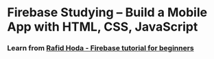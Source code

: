 # Firebase Studying – Build a Mobile App with HTML, CSS, JavaScript

### Learn from **[Rafid Hoda - Firebase tutorial for beginners](https://scrimba.com/learn/firebase/aside-firebase-realtime-database-co16349e3ae599d8bd46303ae)**
